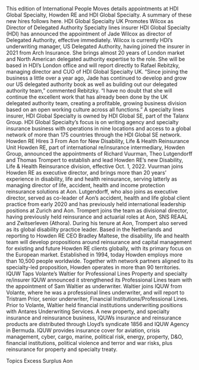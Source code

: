 This edition of International People Moves details appointments at HDI Global Specialty, Howden RE and HDI Global Specialty.
A summary of these new hires follows here.
HDI Global Specialty UK Promotes Wilcox as Director of Delegated Authority
Specialty lines insurer HDI Global Specialty (HDI) has announced the appointment of Jade Wilcox as director of Delegated Authority, effective immediately.
Wilcox is currently HDI’s underwriting manager, US Delegated Authority, having joined the insurer in 2021 from Arch Insurance. She brings almost 20 years of London market and North American delegated authority expertise to the role.
She will be based in HDI’s London office and will report directly to Rafael Rebitzky, managing director and CUO of HDI Global Specialty UK.
“Since joining the business a little over a year ago, Jade has continued to develop and grow our US delegated authority book as well as building out our delegated authority team,” commented Rebitzky. “I have no doubt that she will continue the excellent work that has already been done by the UK delegated authority team, creating a profitable, growing business division based on an open working culture across all functions.”
A specialty lines insurer, HDI Global Specialty is owned by HDI Global SE, part of the Talanx Group. HDI Global Specialty’s focus is on writing agency and specialty insurance business with operations in nine locations and access to a global network of more than 175 countries through the HDI Global SE network.
Howden RE Hires 3 From Aon for New Disability, Life & Health Reinsurance Unit
Howden RE, part of international re/insurance intermediary, Howden Group, announced the appointments of Richard Vuurman, Theo Lutgendorff and Thomas Trompert to establish and lead Howden RE’s new Disability, Life & Health Reinsurance division, effective Oct. 1, 2022.
Vuurman joins Howden RE as executive director, and brings more than 20 years’ experience in disability, life and health reinsurance, serving latterly as managing director of life, accident, health and income protection reinsurance solutions at Aon.
Lutgendorff, who also joins as executive director, served as co-leader of Aon’s accident, health and life global client practice from early 2020 and has previously held international leadership positions at Zurich and Aon.
Trompert joins the team as divisional director, having previously held reinsurance and actuarial roles at Aon, SNS REAAL and Zwitserleven (Athora). During his tenure at Aon, Trompert also served as its global disability practice leader.
Based in the Netherlands and reporting to Howden RE CEO Bradley Maltese, the disability, life and health team will develop propositions around reinsurance and capital management for existing and future Howden RE clients globally, with its primary focus on the European market.
Established in 1994, today Howden employs more than 10,500 people worldwide. Together with network partners aligned to its specialty-led proposition, Howden operates in more than 90 territories.
IQUW Taps Volante’s Waltier for Professional Lines
Property and specialty re/insurer IQUW announced it strengthened its Professional Lines team with the appointment of Sam Waltier as underwriter.
Waltier joins IQUW from Volante, where he was a professional lines underwriter, and will report to Tristram Prior, senior underwriter, Financial Institutions/Professional Lines. Prior to Volante, Waltier held financial institutions underwriting positions with Antares Underwriting Services.
A new property, and specialty insurance and reinsurance business, IQUWs insurance and reinsurance products are distributed through Lloyd’s syndicate 1856 and IQUW Agency in Bermuda. IQUW provides insurance cover for aviation, crisis management, cyber, cargo, marine, political risk, energy, property, D&O, financial institutions, political violence and terror and war risks, plus reinsurance for property and specialty treaty.

Topics
Excess Surplus
Aon
